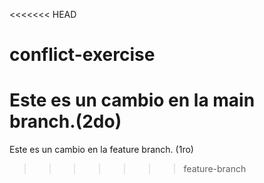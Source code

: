 <<<<<<< HEAD
# conflict-exercise
Este es un cambio en la main branch.(2do)
=======
Este es un cambio en la feature branch. (1ro)
>>>>>>> feature-branch
